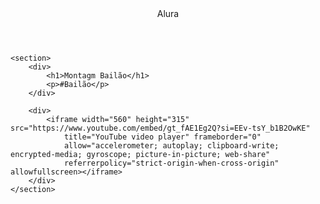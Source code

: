 <html lang="pt-BR">
<head>
    <link rel="stylesheet" href="styles.css">
    <title>Alura</title>
</head>

<body>
    <header>Alura</header>

    <section>
        <div>
            <h1>Montagm Bailão</h1>
            <p>#Bailão</p>
        </div>

        <div>
            <iframe width="560" height="315" src="https://www.youtube.com/embed/gt_fAE1Eg2Q?si=EEv-tsY_b1B2OwKE"
                title="YouTube video player" frameborder="0"
                allow="accelerometer; autoplay; clipboard-write; encrypted-media; gyroscope; picture-in-picture; web-share"
                referrerpolicy="strict-origin-when-cross-origin" allowfullscreen></iframe>
        </div>
    </section>

</body>

</html>
